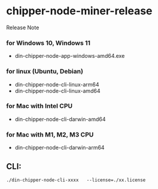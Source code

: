 # chipper-node-miner-release

Release Note

### for Windows 10, Windows 11

- din-chipper-node-app-windows-amd64.exe

### for linux (Ubuntu, Debian)

- din-chipper-node-cli-linux-arm64
- din-chipper-node-cli-linux-amd64

### for Mac with Intel CPU

- din-chipper-node-cli-darwin-amd64


### for Mac with M1, M2, M3 CPU

- din-chipper-node-cli-darwin-arm64



## CLI:
```
./din-chipper-node-cli-xxxx   --license=./xx.license
```
